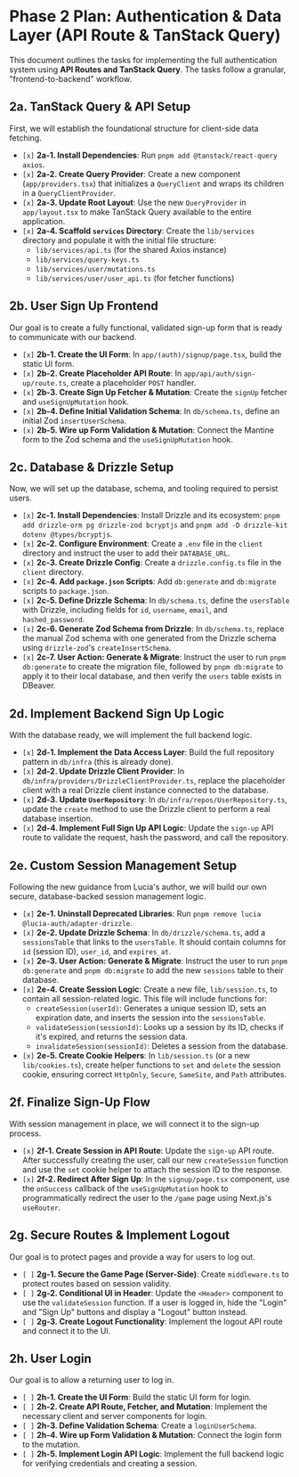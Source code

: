 # Phase 2 Plan: Authentication & Data Layer (API Route & TanStack Query)

This document outlines the tasks for implementing the full authentication system using **API Routes and TanStack Query**. The tasks follow a granular, "frontend-to-backend" workflow.

## 2a. TanStack Query & API Setup

First, we will establish the foundational structure for client-side data fetching.

*   `[x]` **2a-1. Install Dependencies**: Run `pnpm add @tanstack/react-query axios`.
*   `[x]` **2a-2. Create Query Provider**: Create a new component (`app/providers.tsx`) that initializes a `QueryClient` and wraps its children in a `QueryClientProvider`.
*   `[x]` **2a-3. Update Root Layout**: Use the new `QueryProvider` in `app/layout.tsx` to make TanStack Query available to the entire application.
*   `[x]` **2a-4. Scaffold `services` Directory**: Create the `lib/services` directory and populate it with the initial file structure:
    *   `lib/services/api.ts` (for the shared Axios instance)
    *   `lib/services/query-keys.ts`
    *   `lib/services/user/mutations.ts`
    *   `lib/services/user/user_api.ts` (for fetcher functions)

## 2b. User Sign Up Frontend

Our goal is to create a fully functional, validated sign-up form that is ready to communicate with our backend.

*   `[x]` **2b-1. Create the UI Form**: In `app/(auth)/signup/page.tsx`, build the static UI form.
*   `[x]` **2b-2. Create Placeholder API Route**: In `app/api/auth/sign-up/route.ts`, create a placeholder `POST` handler.
*   `[x]` **2b-3. Create Sign Up Fetcher & Mutation**: Create the `signUp` fetcher and `useSignUpMutation` hook.
*   `[x]` **2b-4. Define Initial Validation Schema**: In `db/schema.ts`, define an initial Zod `insertUserSchema`.
*   `[x]` **2b-5. Wire up Form Validation & Mutation**: Connect the Mantine form to the Zod schema and the `useSignUpMutation` hook.

## 2c. Database & Drizzle Setup

Now, we will set up the database, schema, and tooling required to persist users.

*   `[x]` **2c-1. Install Dependencies**: Install Drizzle and its ecosystem: `pnpm add drizzle-orm pg drizzle-zod bcryptjs` and `pnpm add -D drizzle-kit dotenv @types/bcryptjs`.
*   `[x]` **2c-2. Configure Environment**: Create a `.env` file in the `client` directory and instruct the user to add their `DATABASE_URL`.
*   `[x]` **2c-3. Create Drizzle Config**: Create a `drizzle.config.ts` file in the `client` directory.
*   `[x]` **2c-4. Add `package.json` Scripts**: Add `db:generate` and `db:migrate` scripts to `package.json`.
*   `[x]` **2c-5. Define Drizzle Schema**: In `db/schema.ts`, define the `usersTable` with Drizzle, including fields for `id`, `username`, `email`, and `hashed_password`.
*   `[x]` **2c-6. Generate Zod Schema from Drizzle**: In `db/schema.ts`, replace the manual Zod schema with one generated from the Drizzle schema using `drizzle-zod`'s `createInsertSchema`.
*   `[x]` **2c-7. User Action: Generate & Migrate**: Instruct the user to run `pnpm db:generate` to create the migration file, followed by `pnpm db:migrate` to apply it to their local database, and then verify the `users` table exists in DBeaver.

## 2d. Implement Backend Sign Up Logic

With the database ready, we will implement the full backend logic.

*   `[x]` **2d-1. Implement the Data Access Layer**: Build the full repository pattern in `db/infra` (this is already done).
*   `[x]` **2d-2. Update Drizzle Client Provider**: In `db/infra/providers/DrizzleClientProvider.ts`, replace the placeholder client with a real Drizzle client instance connected to the database.
*   `[x]` **2d-3. Update `UserRepository`**: In `db/infra/repos/UserRepository.ts`, update the `create` method to use the Drizzle client to perform a real database insertion.
*   `[x]` **2d-4. Implement Full Sign Up API Logic**: Update the `sign-up` API route to validate the request, hash the password, and call the repository.

## 2e. Custom Session Management Setup

Following the new guidance from Lucia's author, we will build our own secure, database-backed session management logic.

*   `[x]` **2e-1. Uninstall Deprecated Libraries**: Run `pnpm remove lucia @lucia-auth/adapter-drizzle`.
*   `[x]` **2e-2. Update Drizzle Schema**: In `db/drizzle/schema.ts`, add a `sessionsTable` that links to the `usersTable`. It should contain columns for `id` (session ID), `user_id`, and `expires_at`.
*   `[x]` **2e-3. User Action: Generate & Migrate**: Instruct the user to run `pnpm db:generate` and `pnpm db:migrate` to add the new `sessions` table to their database.
*   `[x]` **2e-4. Create Session Logic**: Create a new file, `lib/session.ts`, to contain all session-related logic. This file will include functions for:
    *   `createSession(userId)`: Generates a unique session ID, sets an expiration date, and inserts the session into the `sessionsTable`.
    *   `validateSession(sessionId)`: Looks up a session by its ID, checks if it's expired, and returns the session data.
    *   `invalidateSession(sessionId)`: Deletes a session from the database.
*   `[x]` **2e-5. Create Cookie Helpers**: In `lib/session.ts` (or a new `lib/cookies.ts`), create helper functions to `set` and `delete` the session cookie, ensuring correct `HttpOnly`, `Secure`, `SameSite`, and `Path` attributes.

## 2f. Finalize Sign-Up Flow

With session management in place, we will connect it to the sign-up process.

*   `[x]` **2f-1. Create Session in API Route**: Update the `sign-up` API route. After successfully creating the user, call our new `createSession` function and use the `set` cookie helper to attach the session ID to the response.
*   `[x]` **2f-2. Redirect After Sign Up**: In the `signup/page.tsx` component, use the `onSuccess` callback of the `useSignUpMutation` hook to programmatically redirect the user to the `/game` page using Next.js's `useRouter`.

## 2g. Secure Routes & Implement Logout

Our goal is to protect pages and provide a way for users to log out.

*   `[ ]` **2g-1. Secure the Game Page (Server-Side)**: Create `middleware.ts` to protect routes based on session validity.
*   `[ ]` **2g-2. Conditional UI in Header**: Update the `<Header>` component to use the `validateSession` function. If a user is logged in, hide the "Login" and "Sign Up" buttons and display a "Logout" button instead.
*   `[ ]` **2g-3. Create Logout Functionality**: Implement the logout API route and connect it to the UI.

## 2h. User Login

Our goal is to allow a returning user to log in.

*   `[ ]` **2h-1. Create the UI Form**: Build the static UI form for login.
*   `[ ]` **2h-2. Create API Route, Fetcher, and Mutation**: Implement the necessary client and server components for login.
*   `[ ]` **2h-3. Define Validation Schema**: Create a `loginUserSchema`.
*   `[ ]` **2h-4. Wire up Form Validation & Mutation**: Connect the login form to the mutation.
*   `[ ]` **2h-5. Implement Login API Logic**: Implement the full backend logic for verifying credentials and creating a session.
